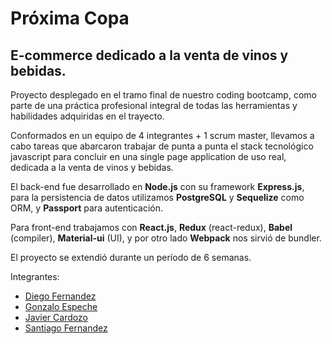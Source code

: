 # Próxima Copa
## E-commerce dedicado a la venta de vinos y bebidas.

Proyecto desplegado en el tramo final de nuestro coding bootcamp, como parte de una práctica profesional integral de todas las herramientas y habilidades adquiridas en el trayecto.

Conformados en un equipo de 4 integrantes + 1 scrum master, llevamos a cabo tareas que abarcaron trabajar de punta a punta el stack tecnológico javascript para concluir en una single page application de uso real, dedicada a la venta de vinos y bebidas.

El back-end fue desarrollado en **Node.js** con su framework **Express.js**, para la persistencia de datos utilizamos **PostgreSQL** y **Sequelize** como ORM, y **Passport** para autenticación. 

Para front-end trabajamos con **React.js**, **Redux** (react-redux), **Babel** (compiler), **Material-ui** (UI), y por otro lado **Webpack** nos sirvió de bundler.

El proyecto se extendió durante un período de 6 semanas.

Integrantes:
* [Diego Fernandez](https://github.com/diegofernandezfontana)
* [Gonzalo Espeche](https://github.com/gonpeche)
* [Javier Cardozo](https://github.com/CardozoJavier)
* [Santiago Fernandez](https://github.com/santiagofz)
